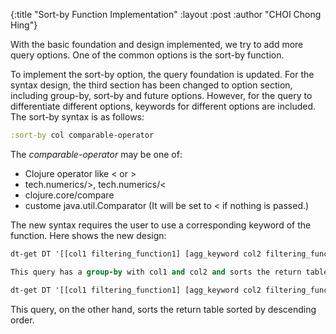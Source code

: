 {:title  "Sort-by Function Implementation"
 :layout :post
 :author "CHOI Chong Hing"}

With the basic foundation and design implemented, we try to add more query options. One of the common options is the sort-by function.

To implement the sort-by option, the query foundation is updated. For the syntax design, the third section has been changed to option section, including group-by, sort-by and future options. However, for the query to differentiate different options, keywords for different options are included. The sort-by syntax is as follows:
```clojure
:sort-by col comparable-operator
```

The *comparable-operator* may be one of:
- Clojure operator like < or >
- tech.numerics/>, tech.numerics/<
- clojure.core/compare
- custome java.util.Comparator
(It will be set to < if nothing is passed.)

The new syntax requires the user to use a corresponding keyword of the function. Here shows the new design:

```clojure
dt-get DT '[[col1 filtering_function1] [agg_keyword col2 filtering_function2] & col1 agg_keyword col2 & :group-by col1 col2 :sort-by col1]

This query has a group-by with col1 and col2 and sorts the return table sorted by ascending order. 

dt-get DT '[[col1 filtering_function1] [agg_keyword col2 filtering_function2] & col1 agg_keyword col2 & :group-by col1 col2 :sort-by col1 >]
```

This query, on the other hand, sorts the return table sorted by descending order. 